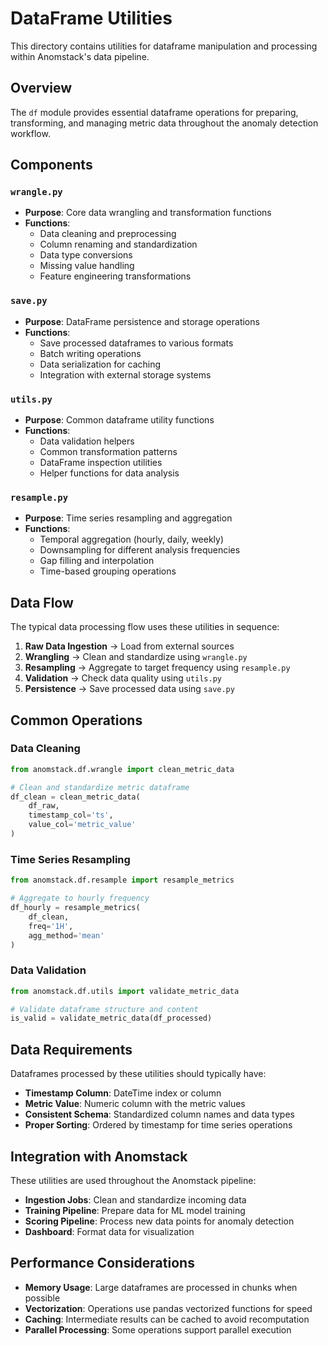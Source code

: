 # DataFrame Utilities

This directory contains utilities for dataframe manipulation and processing within Anomstack's data pipeline.

## Overview

The `df` module provides essential dataframe operations for preparing, transforming, and managing metric data throughout the anomaly detection workflow.

## Components

### `wrangle.py`
- **Purpose**: Core data wrangling and transformation functions
- **Functions**:
  - Data cleaning and preprocessing
  - Column renaming and standardization
  - Data type conversions
  - Missing value handling
  - Feature engineering transformations

### `save.py`
- **Purpose**: DataFrame persistence and storage operations
- **Functions**:
  - Save processed dataframes to various formats
  - Batch writing operations
  - Data serialization for caching
  - Integration with external storage systems

### `utils.py`
- **Purpose**: Common dataframe utility functions
- **Functions**:
  - Data validation helpers
  - Common transformation patterns
  - DataFrame inspection utilities
  - Helper functions for data analysis

### `resample.py`
- **Purpose**: Time series resampling and aggregation
- **Functions**:
  - Temporal aggregation (hourly, daily, weekly)
  - Downsampling for different analysis frequencies
  - Gap filling and interpolation
  - Time-based grouping operations

## Data Flow

The typical data processing flow uses these utilities in sequence:

1. **Raw Data Ingestion** → Load from external sources
2. **Wrangling** → Clean and standardize using `wrangle.py`
3. **Resampling** → Aggregate to target frequency using `resample.py`
4. **Validation** → Check data quality using `utils.py`
5. **Persistence** → Save processed data using `save.py`

## Common Operations

### Data Cleaning
```python
from anomstack.df.wrangle import clean_metric_data

# Clean and standardize metric dataframe
df_clean = clean_metric_data(
    df_raw,
    timestamp_col='ts',
    value_col='metric_value'
)
```

### Time Series Resampling
```python
from anomstack.df.resample import resample_metrics

# Aggregate to hourly frequency
df_hourly = resample_metrics(
    df_clean,
    freq='1H',
    agg_method='mean'
)
```

### Data Validation
```python
from anomstack.df.utils import validate_metric_data

# Validate dataframe structure and content
is_valid = validate_metric_data(df_processed)
```

## Data Requirements

Dataframes processed by these utilities should typically have:

- **Timestamp Column**: DateTime index or column
- **Metric Value**: Numeric column with the metric values
- **Consistent Schema**: Standardized column names and data types
- **Proper Sorting**: Ordered by timestamp for time series operations

## Integration with Anomstack

These utilities are used throughout the Anomstack pipeline:

- **Ingestion Jobs**: Clean and standardize incoming data
- **Training Pipeline**: Prepare data for ML model training  
- **Scoring Pipeline**: Process new data points for anomaly detection
- **Dashboard**: Format data for visualization

## Performance Considerations

- **Memory Usage**: Large dataframes are processed in chunks when possible
- **Vectorization**: Operations use pandas vectorized functions for speed
- **Caching**: Intermediate results can be cached to avoid recomputation
- **Parallel Processing**: Some operations support parallel execution
